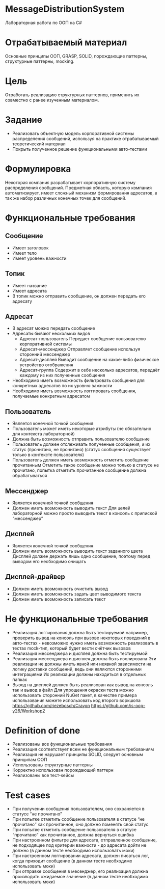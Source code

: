 # MessageDistributionSystem
Лабораторная работа по ООП на C#

# Отрабатываемый материал

Основные принципы ООП, GRASP, SOLID, порождающие паттерны, структурные паттерны, mocking.

# Цель

Отработать реализацию структурных паттернов, применить их совместно с ранее изученным материалом.

# Задание

- Реализовать объектную модель корпоративной системы распределения сообщений, используя на практике отрабатываемый теоретический материал
- Покрыть полученное решение функциональными авто-тестами

# Формулировка

Некоторая компания разрабатывает корпоративную систему распределения сообщений. Предметная область, которую компания автоматизирует, имеет сложный механизм формирования адресатов, а так же набор различных конечных точек для сообщений.

# Функциональные требования

## Сообщение

- Имеет заголовок
- Имеет тело
- Имеет уровень важности

## Топик

- Имеет название
- Имеет адресата
- В топик можно отправить сообщение, он должен передать его адресату

## Адресат

- В адресат можно передать сообщение
- Адресаты бывают нескольких видов
    - Адресат-пользователь
    Передает сообщение пользователю корпоративной системы
    - Адресат-мессенджер
    Отправляет сообщение используя сторонний мессенджер
    - Адресат-дисплей
    Выводит сообщение на какое-либо физическое устройство отображения
    - Адресат-группа
    Содержит в себе несколько адресатов, передаёт каждому из них полученные сообщения
- Необходимо иметь возможность фильтровать сообщения для конкретных адресатов по их уровню важности
- Необходимо иметь возможность логгировать сообщения, получаемые конкретным адресатом

## Пользователь

- Является конечной точкой сообщения
- Пользователь может иметь некоторые атрибуты (не обязательно для контекста лабораторной)
- Должна быть возможность отправить пользователю сообщение
- Пользователь должен отслеживать полученные сообщения, и их статус (прочитано, не прочитано) (статус сообщения существует только в контексте пользователя)
- Пользователь должен иметь возможность отметить сообщение прочитанным
Отметить такое сообщение можно только в статусе не прочитано, попытка отметить прочитанное сообщение должна обрабатываться

## Мессенджер

- Является конечной точкой сообщения
- Должен иметь возможность выводить текст 
Для целей лабораторной можно просто выводить текст в консоль с припиской “мессенджер”

## Дисплей

- Является конечной точкой сообщения
- Должен иметь возможность выводить текст заданного цвета
Дисплей должен держать лишь одно сообщение, поэтому перед выводом его необходимо очищать

## Дисплей-драйвер

- Должен иметь возможность очистить вывод
- Должен иметь возможность задать цвет выводимого текста
- Должен иметь возможность записать текст

# Не функциональные требования

- Реализация логгирования должна быть тестируемой
например, проверить вывод на консоль при вызове некоторых поведений в авто-тестах - невозможно
нужно иметь возможность реализовать в тестах mock-тип, который будет вести счётчик вызовов
- Реализация мессенджера и дисплея должна быть тестируемой
- Реализация мессенджера и дисплея должна быть изолирована
Эти реализации не должны иметь явной или неявной зависимости на логику доставки сообщений, ведь они являются сторонними интеграциями
Их реализации должны находиться в отдельных папках
- Вывод на дисплей должен быть реализован как вывод на консоль так и вывод в файл
Для упрощения окраски теста можно использовать сторонний NuGet пакет, в качестве примера использования можете использовать код второго воркшопа
https://github.com/riezebosch/Crayon
https://github.com/is-oop-y26/Workshop2

# Definition of done

- Реализованы все функциональные требования
- Реализация соответствует всем не функциональным требованиям
- Реализация не нарушает принципы SOLID, следует основным принципам ООП
- Использованы структурные паттерны
- Корректно использован порождающий паттерн
- Реализованы все тест-кейсы

# Test cases

- При получении сообщения пользователем, оно сохраняется в статусе “не прочитано”
- При попытке отметить сообщение пользователя в статусе “не прочитано” как прочитанное, оно должно поменять свой статус
- При попытке отметить сообщение пользователя в статусе “прочитано” как прочитанное, должна вернуться ошибка
- При настроенном фильтре для адресата, отправленное сообщение, не подходящее под критерии важности - до адресата дойти не должно
(в данном тесте необходимо использовать моки)
- При настроенном логгировании адресата, должен писаться лог, когда приходит сообщение
(в данном тесте необходимо использовать моки)
- При отправке сообщения в месенджер, его реализация должна производить ожидаемое значение
(в данном тесте необходимо использовать моки)

